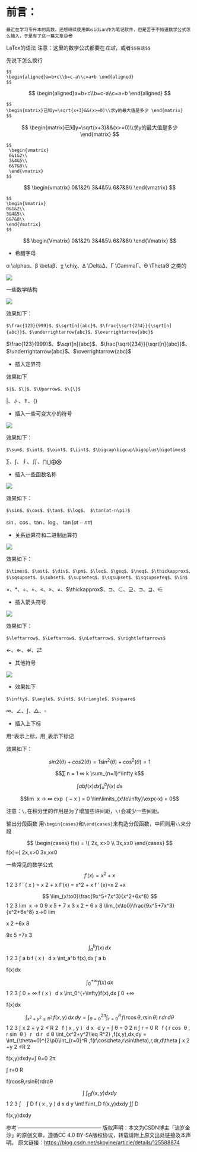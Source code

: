# 前言：

```
最近在学习专升本的高数，还想继续使用Obsidian作为笔记软件，但是苦于不知道数学公式怎么输入，于是有了这一篇文章😅😎
```

LaTex的语法
注意：这里的数学公式都要在$在这$，或者`$$在这$$`

先说下怎么换行

```
$$
\begin{aligned}a=b+c\\b=c-a\\c=a+b \end{aligned}
$$
```
$$
\begin{aligned}a=b+c\\b=c-a\\c=a+b \end{aligned}
$$


```
$$ 
\begin{matrix}已知y=\sqrt{x+3}&&(x>=0)\\求y的最大值是多少 \end{matrix}
$$
```
$$
\begin{matrix}已知y=\sqrt{x+3}&&(x>=0)\\求y的最大值是多少 \end{matrix}
$$

```
$$
 \begin{vmatrix}
 0&1&2\\
 3&4&5\\
 6&7&8\\
 \end{vmatrix}
$$
```

$$
 \begin{vmatrix}
 0&1&2\\
 3&4&5\\
 6&7&8\\
 \end{vmatrix}
$$


 ```
 $$
 \begin{Vmatrix}
 0&1&2\\
 3&4&5\\
 6&7&8\\
 \end{Vmatrix}
$$
 ```

$$
 \begin{Vmatrix}
 0&1&2\\
 3&4&5\\
 6&7&8\\
 \end{Vmatrix}
$$

- 希腊字母

α \alphaα、β \betaβ、χ \chiχ、Δ \DeltaΔ、Γ \GammaΓ、Θ \ThetaΘ 之类的

![](https://img-blog.csdnimg.cn/img_convert/54b67772e9ccb1e9242f9c05944f4561.jpeg)

一些数学结构

![](https://img-blog.csdnimg.cn/img_convert/c29930fba2831080025bfe93ef1b4e25.jpeg)

效果如下：
```
$\frac{123}{999}$、$\sqrt[n]{abc}$、$\frac{\sqrt{234}}{\sqrt[n]{abc}}$、$\underrightarrow{abc}$、$\overrightarrow{abc}$
```
$\frac{123}{999}$、$\sqrt[n]{abc}$、$\frac{\sqrt{234}}{\sqrt[n]{abc}}$、$\underrightarrow{abc}$、$\overrightarrow{abc}$



- 插入定界符


效果如下
```
$|$、$\|$、$\Uparrow$、$\{\}$
```

$|$、$\|$、$\Uparrow$、$\{\}$

- 插入一些可变大小的符号

![](https://img-blog.csdnimg.cn/img_convert/cb6a9862d5fca7af9718b4a6f8b2ab95.png)


效果如下：
```
$\sum$、$\int$、$\oint$、$\iint$、$\bigcap\bigcup\bigoplus\bigotimes$
```

$\sum$、$\int$、$\oint$、$\iint$、$\bigcap\bigcup\bigoplus\bigotimes$



- 插入一些函数名称

![](https://img-blog.csdnimg.cn/img_convert/e59f97f3b96d7f7d4c6b7d29eef09c10.jpeg)

效果如下：

```
$\sin$、$\cos$、$\tan$、$\log$、 $\tan(at-n\pi)$
```

$\sin$、$\cos$、$\tan$、$\log$、 $\tan(at-n\pi)$


- 关系运算符和二进制运算符

![](https://img-blog.csdnimg.cn/img_convert/0048bd339dccf25bf152126d9ec0fe1b.jpeg)

效果如下：
```
$\times$、$\ast$、$\div$、$\pm$、$\leq$、$\geq$、$\neq$、$\thickapprox$、$\sqsupset$、$\subset$、$\supseteq$、$\sqsupset$、$\sqsupseteq$、$\in$
```
$\times$、$\ast$、$\div$、$\pm$、$\leq$、$\geq$、$\neq$、$\thickapprox$、$\sqsupset$、$\subset$、$\supseteq$、$\sqsupset$、$\sqsupseteq$、$\in$


- 插入箭头符号

![](https://img-blog.csdnimg.cn/img_convert/0eb121c8d0a15ec5c09a5d38db1c7a0c.jpeg)

效果如下：

```
$\leftarrow$、$\Leftarrow$、$\nLeftarrow$、$\rightleftarrows$
```

$\leftarrow$、$\Leftarrow$、$\nLeftarrow$、$\rightleftarrows$

- 其他符号

![](https://img-blog.csdnimg.cn/img_convert/535defcb0a558d6ca7bd45628cb1472d.jpeg)

- 效果如下

```
$\infty$、$\angle$、$\int$、$\triangle$、$\square$
```

$\infty$、$\angle$、$\int$、$\triangle$、$\square$

- 插入上下标

用`^`表示上标，用`_`表示下标记

效果如下：


$$ sin ⁡ 2 ( θ ) + cos ⁡ 2 ( θ ) = 1 \sin^2(\theta) + \cos^2(\theta) = 1 $$ 

$$∑ n = 1 ∞ k \sum_{n=1}^\infty k$$

$$∫ a b f ( x )   d x \int_a^bf(x)\,dx$$

$$lim ⁡ x → ∞ exp ⁡ ( − x ) = 0 \lim\limits_{x\to\infty}\exp(-x) = 0$$

注意：`\,`在积分里的作用是为了增加些许间距，`\!`会减少一些间距。

输出分段函数
用`\begin{cases}`和`\end{cases}`来构造分段函数，中间则用`\\`来分段

$$
\begin{cases}
f(x) = \{ 2x, x>0 
\\ 3x,x≤0 
\end{cases}
$$
f(x)={ 
2x,x>0
3x,x≤0

 

一些常见的数学公式
$$
 f'(x) = x^2 + x
$$
1
2
3
f ′ ( x ) = x 2 + x f'(x) = x^2 + x
f 
′
 (x)=x 
2
 +x

$$
 \lim_{x\to0}\frac{9x^5+7x^3}{x^2+6x^8}
$$
1
2
3
lim ⁡ x → 0 9 x 5 + 7 x 3 x 2 + 6 x 8 \lim_{x\to0}\frac{9x^5+7x^3}{x^2+6x^8}
x→0
lim


x 
2
 +6x 
8

9x 
5
 +7x 
3




$$
 \int_a^b f(x)\,dx
$$
1
2
3
∫ a b f ( x )   d x \int_a^b f(x)\,dx
∫ 
a
b

 f(x)dx

$$
 \int_0^{+\infty}f(x)\,dx
$$
1
2
3
∫ 0 + ∞ f ( x )   d x \int_0^{+\infty}f(x)\,dx
∫ 
0
+∞

 f(x)dx

$$
 \int_{x^2+y^2\leq R^2} \,f(x,y)\,dx\,dy = \int_{\theta=0}^{2\pi}\int_{r=0}^R \,f(r\cos\theta,r\sin\theta)\,r\,dr\,d\theta
$$
1
2
3
∫ x 2 + y 2 ≤ R 2   f ( x , y )   d x   d y = ∫ θ = 0 2 π ∫ r = 0 R   f ( r cos ⁡ θ , r sin ⁡ θ )   r   d r   d θ \int_{x^2+y^2\leq R^2} \,f(x,y)\,dx\,dy = \int_{\theta=0}^{2\pi}\int_{r=0}^R \,f(r\cos\theta,r\sin\theta)\,r\,dr\,d\theta
∫ 
x 
2
 +y 
2
 ≤R 
2


 f(x,y)dxdy=∫ 
θ=0
2π

 ∫ 
r=0
R

 f(rcosθ,rsinθ)rdrdθ

$$
 \int\!\!\!\int_D f(x,y)dxdy
$$
1
2
3
∫  ⁣ ⁣ ⁣ ∫ D f ( x , y ) d x d y \int\!\!\!\int_D f(x,y)dxdy
∫∫ 
D

 f(x,y)dxdy

参考
————————————————
版权声明：本文为CSDN博主「流岁金沙」的原创文章，遵循CC 4.0 BY-SA版权协议，转载请附上原文出处链接及本声明。
原文链接：https://blog.csdn.net/skoyine/article/details/125588874